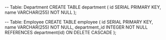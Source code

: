 -- Table: Department
CREATE TABLE department (
    id SERIAL PRIMARY KEY,
    name VARCHAR(255) NOT NULL
);

-- Table: Employee
CREATE TABLE employee (
    id SERIAL PRIMARY KEY,
    name VARCHAR(255) NOT NULL,
    department_id INTEGER NOT NULL REFERENCES department(id) ON DELETE CASCADE
);
